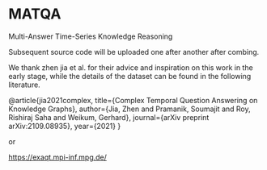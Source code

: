# MATQA
Multi-Answer Time-Series Knowledge Reasoning


Subsequent source code will be uploaded one after another after combing.










We thank zhen jia et al. for their advice and inspiration on this work in the early stage, while the details of the dataset can be found in the following literature.

@article{jia2021complex,
  title={Complex Temporal Question Answering on Knowledge Graphs},
  author={Jia, Zhen and Pramanik, Soumajit and Roy, Rishiraj Saha and Weikum, Gerhard},
  journal={arXiv preprint arXiv:2109.08935},
  year={2021}
}

or 

https://exaqt.mpi-inf.mpg.de/
